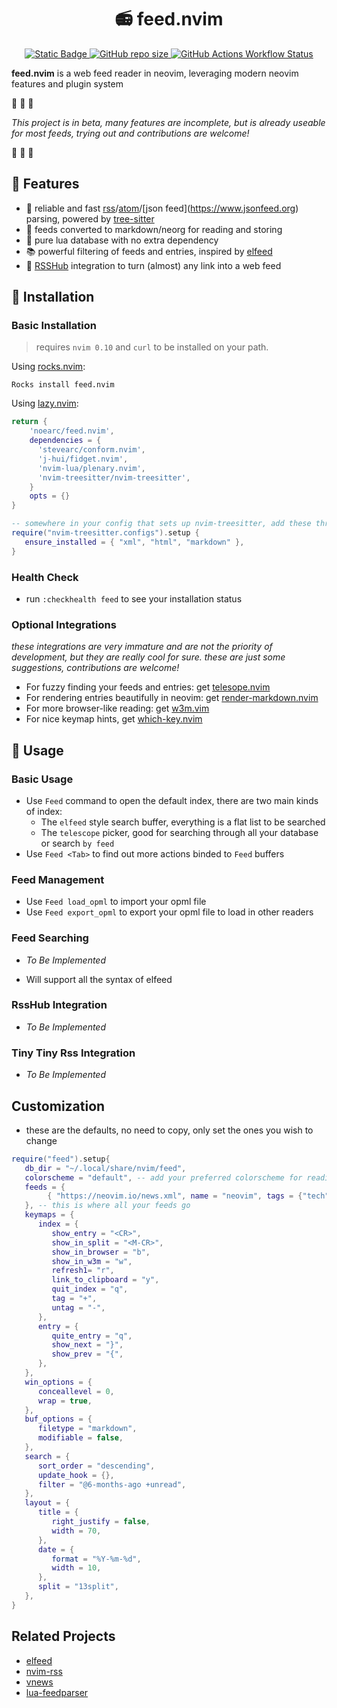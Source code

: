 <h1 align="center"> 📻 feed.nvim </h1>
<p align="center">
  <a href="https://github.com/neovim/neovim">
    <img alt="Static Badge" src="https://img.shields.io/badge/neovim-version?style=for-the-badge&logo=neovim&label=%3E%3D%200.10&color=green">
  </a>
  <a href="https://github.com/neo451/feed.nvim">
    <img alt="GitHub repo size" src="https://img.shields.io/github/repo-size/neo451/feed.nvim?style=for-the-badge&logo=hackthebox">
  </a>
  <a href="https://github.com/neo451/feed.nvim/actions/workflows/busted.yml">
  <img alt="GitHub Actions Workflow Status" src="https://img.shields.io/github/actions/workflow/status/neo451/feed.nvim/busted.yml?style=for-the-badge&label=TESTS&color=green">
  </a>
</p>

**feed.nvim** is a web feed reader in neovim, leveraging modern neovim features and plugin system

🚧 🚧 🚧

*This project is in beta, many features are incomplete, but is already useable for most feeds, trying out and contributions are welcome!*

🚧 🚧 🚧

## 🌟 Features

- 🌲 reliable and fast [rss](https://en.wikipedia.org/wiki/RSS)/[atom](https://en.wikipedia.org/wiki/Atom_(web_standard))/[json feed](https://www.jsonfeed.org) parsing, powered by [tree-sitter](https://github.com/nvim-treesitter/nvim-treesitter)
- 📝 feeds converted to markdown/neorg for reading and storing
- 🏪 pure lua database with no extra dependency
- 📚 powerful filtering of feeds and entries, inspired by [elfeed](https://github.com/skeeto/elfeed)
- 📶 [RSSHub](https://github.com/DIYgod/RSSHub) integration to turn (almost) any link into a web feed

## 🚀 Installation

### Basic Installation

> requires `nvim 0.10` and `curl` to be installed on your path.

Using [rocks.nvim](https://github.com/nvim-neorocks/rocks.nvim):

```
Rocks install feed.nvim
```

Using [lazy.nvim](https://github.com/folke/lazy.nvim):

```lua
return {
    'noearc/feed.nvim',
    dependencies = { 
      'stevearc/conform.nvim',
      'j-hui/fidget.nvim',
      'nvim-lua/plenary.nvim',
      'nvim-treesitter/nvim-treesitter',
    }
    opts = {}
}
```

```lua
-- somewhere in your config that sets up nvim-treesitter, add these three filetypes to the ensure_installed list:
require("nvim-treesitter.configs").setup {
   ensure_installed = { "xml", "html", "markdown" },
}
```

### Health Check

- run `:checkhealth feed` to see your installation status

### Optional Integrations

*these integrations are very immature and are not the priority of development, but they are really cool for sure. these are just some suggestions, contributions are welcome!*

- For fuzzy finding your feeds and entries: get [telesope.nvim](https://github.com/nvim-telescope/telescope.nvim)
- For rendering entries beautifully in neovim: get [render-markdown.nvim](https://github.com/MeanderingProgrammer/render-markdown.nvim)
- For more browser-like reading: get [w3m.vim](https://github.com/yuratomo/w3m.vim)
- For nice keymap hints, get [which-key.nvim](https://github.com/folke/which-key.nvim)

## 🔖 Usage

### Basic Usage

- Use `Feed` command to open the default index, there are two main kinds of index:
  - The `elfeed` style search buffer, everything is a flat list to be searched
  - The `telescope` picker, good for searching through all your database or search `by feed`
- Use `Feed <Tab>` to find out more actions binded to `Feed` buffers

### Feed Management

- Use `Feed load_opml` to import your opml file
- Use `Feed export_opml` to export your opml file to load in other readers

### Feed Searching

- *To Be Implemented*

- Will support all the syntax of elfeed

### RssHub Integration

- *To Be Implemented*

### Tiny Tiny Rss Integration

- *To Be Implemented*

## Customization

- these are the defaults, no need to copy, only set the ones you wish to change

```lua
require("feed").setup{
   db_dir = "~/.local/share/nvim/feed",
   colorscheme = "default", -- add your preferred colorscheme for reading here
   feeds = {
        { "https://neovim.io/news.xml", name = "neovim", tags = {"tech", "vim", "news"} -- a simple url pasted here is also fine
   }, -- this is where all your feeds go
   keymaps = {
      index = {
         show_entry = "<CR>",
         show_in_split = "<M-CR>",
         show_in_browser = "b",
         show_in_w3m = "w",
         refresh1= "r",
         link_to_clipboard = "y",
         quit_index = "q",
         tag = "+",
         untag = "-",
      },
      entry = {
         quite_entry = "q",
         show_next = "}",
         show_prev = "{",
      },
   },
   win_options = {
      conceallevel = 0,
      wrap = true,
   },
   buf_options = {
      filetype = "markdown",
      modifiable = false,
   },
   search = {
      sort_order = "descending",
      update_hook = {},
      filter = "@6-months-ago +unread",
   },
   layout = {
      title = {
         right_justify = false,
         width = 70,
      },
      date = {
         format = "%Y-%m-%d",
         width = 10,
      },
      split = "13split",
   },
}
```

## Related Projects

- [elfeed](https://github.com/skeeto/elfeed)
- [nvim-rss](https://github.com/EMPAT94/nvim-rss)
- [vnews](https://github.com/danchoi/vnews)
- [lua-feedparser](https://github.com/slact/lua-feedparser)
